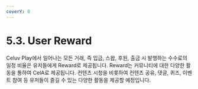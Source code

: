 ```yaml
---
coverY: 0
---
```


# 5.3. User Reward



&#x20;Celuv Play에서 일어나는 모든 거래, 즉 입금, 스왑, 후원, 출금 시 발행하는 수수료의 일정 비율은 유저들에게 Reward로 제공됩니다. Reward는 커뮤니티에 대한 다양한 활동을 통하여 CelA로 제공됩니다. 컨텐츠 시청을 비롯하여 컨텐츠 공유, 댓글, 퀴즈, 이벤트 참여 등 유저들이 즐길 수 있는 다양한 활동을 제공할 예정입니다.

